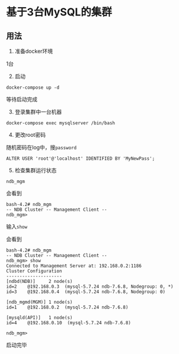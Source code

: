 # 基于3台MySQL的集群

## 用法

1. 准备docker环境

1台

2. 启动

`docker-compose up -d`

等待启动完成

3. 登录集群中一台机器

`docker-compose exec mysqlserver /bin/bash`

4. 更改root密码

随机密码在log中，搜`password`

`ALTER USER 'root'@'localhost' IDENTIFIED BY 'MyNewPass';`

5. 检查集群运行状态

`ndb_mgm`

会看到

```
bash-4.2# ndb_mgm
-- NDB Cluster -- Management Client --
ndb_mgm>
```

输入`show`

会看到

```
bash-4.2# ndb_mgm
-- NDB Cluster -- Management Client --
ndb_mgm> show
Connected to Management Server at: 192.168.0.2:1186
Cluster Configuration
---------------------
[ndbd(NDB)]     2 node(s)
id=2    @192.168.0.3  (mysql-5.7.24 ndb-7.6.8, Nodegroup: 0, *)
id=3    @192.168.0.4  (mysql-5.7.24 ndb-7.6.8, Nodegroup: 0)

[ndb_mgmd(MGM)] 1 node(s)
id=1    @192.168.0.2  (mysql-5.7.24 ndb-7.6.8)

[mysqld(API)]   1 node(s)
id=4    @192.168.0.10  (mysql-5.7.24 ndb-7.6.8)

ndb_mgm>
```

启动完毕

